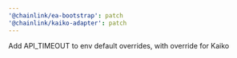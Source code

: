 ```yaml
---
'@chainlink/ea-bootstrap': patch
'@chainlink/kaiko-adapter': patch
---
```


Add API_TIMEOUT to env default overrides, with override for Kaiko
